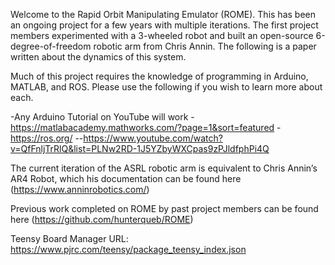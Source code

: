 Welcome to the Rapid Orbit Manipulating Emulator (ROME). This has been an ongoing project for a few years with multiple iterations. The first project members experimented with a 3-wheeled robot and built an open-source 6-degree-of-freedom robotic arm from Chris Annin. The following is a paper written about the dynamics of this system.

Much of this project requires the knowledge of programming in Arduino, MATLAB, and ROS.
Please use the following if you wish to learn more about each.
 
-Any Arduino Tutorial on YouTube will work
-https://matlabacademy.mathworks.com/?page=1&sort=featured
-https://ros.org/
--https://www.youtube.com/watch?v=QfFnljTrRlQ&list=PLNw2RD-1J5YZbyWXCpas9zPJldfphPi4Q

The current iteration of the ASRL robotic arm is equivalent to Chris Annin’s AR4 Robot, which his documentation can be found here (https://www.anninrobotics.com/)

Previous work completed on ROME by past project members can be found here (https://github.com/hunterqueb/ROME)

Teensy Board Manager URL: https://www.pjrc.com/teensy/package_teensy_index.json
